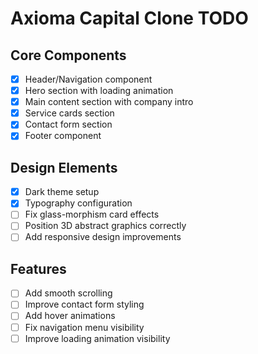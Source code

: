 # Axioma Capital Clone TODO

## Core Components
- [x] Header/Navigation component
- [x] Hero section with loading animation
- [x] Main content section with company intro
- [x] Service cards section
- [x] Contact form section
- [x] Footer component

## Design Elements
- [x] Dark theme setup
- [x] Typography configuration
- [ ] Fix glass-morphism card effects
- [ ] Position 3D abstract graphics correctly
- [ ] Add responsive design improvements

## Features
- [ ] Add smooth scrolling
- [ ] Improve contact form styling
- [ ] Add hover animations
- [ ] Fix navigation menu visibility
- [ ] Improve loading animation visibility
